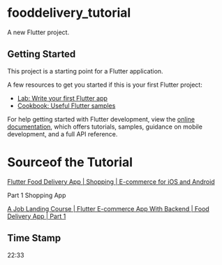 # fooddelivery_tutorial

A new Flutter project.

## Getting Started

This project is a starting point for a Flutter application.

A few resources to get you started if this is your first Flutter project:

- [Lab: Write your first Flutter app](https://docs.flutter.dev/get-started/codelab)
- [Cookbook: Useful Flutter samples](https://docs.flutter.dev/cookbook)

For help getting started with Flutter development, view the
[online documentation](https://docs.flutter.dev/), which offers tutorials,
samples, guidance on mobile development, and a full API reference.

# Sourceof the Tutorial
[Flutter Food Delivery App | Shopping | E-commerce for iOS and Android ](https://www.dbestech.com/tutorials/flutter-food-delivery-app-e-commerce-for-ios-and-android)

Part 1 Shopping App

[A Job Landing Course | Flutter E-commerce App With Backend | Food Delivery App | Part 1](https://www.youtube.com/watch?v=7dAt-JMSCVQ&feature=youtu.be)

## Time Stamp

22:33